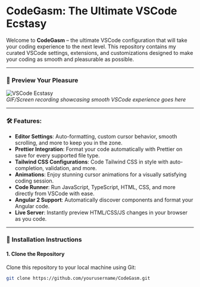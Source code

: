 # CodeGasm: The Ultimate VSCode Ecstasy

Welcome to **CodeGasm** – the ultimate VSCode configuration that will take your coding experience to the next level. This repository contains my curated VSCode settings, extensions, and customizations designed to make your coding as smooth and pleasurable as possible.

---

### 📸 **Preview Your Pleasure**

![VSCode Ecstasy](https://via.placeholder.com/800x400.png)  
*GIF/Screen recording showcasing smooth VSCode experience goes here*

---

### 🛠️ **Features:**

- **Editor Settings**: Auto-formatting, custom cursor behavior, smooth scrolling, and more to keep you in the zone.
- **Prettier Integration**: Format your code automatically with Prettier on save for every supported file type.
- **Tailwind CSS Configurations**: Code Tailwind CSS in style with auto-completion, validation, and more.
- **Animations**: Enjoy stunning cursor animations for a visually satisfying coding session.
- **Code Runner**: Run JavaScript, TypeScript, HTML, CSS, and more directly from VSCode with ease.
- **Angular 2 Support**: Automatically discover components and format your Angular code.
- **Live Server**: Instantly preview HTML/CSS/JS changes in your browser as you code.

---

### 🔧 **Installation Instructions**

#### 1. **Clone the Repository**

Clone this repository to your local machine using Git:

```bash
git clone https://github.com/yourusername/CodeGasm.git
